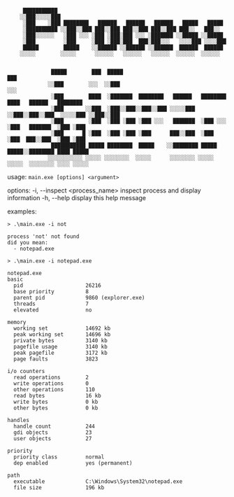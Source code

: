 ﻿```
     ███████████                                                                                  
    ░░███░░░░░███                                                                                 
     ░███    ░███ ████████   ██████   ██████   ██████   █████   █████                             
     ░██████████ ░░███░░███ ███░░███ ███░░███ ███░░███ ███░░   ███░░                              
     ░███░░░░░░   ░███ ░░░ ░███ ░███░███ ░░░ ░███████ ░░█████ ░░█████                             
     ░███         ░███     ░███ ░███░███  ███░███░░░   ░░░░███ ░░░░███                            
     █████        █████    ░░██████ ░░██████ ░░██████  ██████  ██████                             
    ░░░░░        ░░░░░      ░░░░░░   ░░░░░░   ░░░░░░  ░░░░░░  ░░░░░░                              
                                                                                                       
                                                                                                                                                                                                           
              █████        ███  █████                                    ███                      
             ░░███        ░░░  ░░███                                    ░░░                       
              ░███        ████  ░███████  ████████   ██████   ████████  ████   ██████   ████████  
              ░███       ░░███  ░███░░███░░███░░███ ░░░░░███ ░░███░░███░░███  ░░░░░███ ░░███░░███ 
              ░███        ░███  ░███ ░███ ░███ ░░░   ███████  ░███ ░░░  ░███   ███████  ░███ ░███ 
              ░███      █ ░███  ░███ ░███ ░███      ███░░███  ░███      ░███  ███░░███  ░███ ░███ 
              ███████████ █████ ████████  █████    ░░████████ █████     █████░░████████ ████ █████
             ░░░░░░░░░░░ ░░░░░ ░░░░░░░░  ░░░░░      ░░░░░░░░ ░░░░░     ░░░░░  ░░░░░░░░ ░░░░ ░░░░░                                         
```

usage: `main.exe [options] <argument>`

options:
  -i, --inspect <process_name>    inspect process and display information
  -h, --help                      display this help message

examples:

```
> .\main.exe -i not

process 'not' not found
did you mean:
  - notepad.exe

> .\main.exe -i notepad.exe

notepad.exe
basic
  pid                    26216
  base priority          8
  parent pid             9860 (explorer.exe)
  threads                7
  elevated               no

memory
  working set            14692 kb
  peak working set       14696 kb
  private bytes          3140 kb
  pagefile usage         3140 kb
  peak pagefile          3172 kb
  page faults            3823

i/o counters
  read operations        2
  write operations       0
  other operations       110
  read bytes             16 kb
  write bytes            0 kb
  other bytes            0 kb

handles
  handle count           244
  gdi objects            23
  user objects           27

priority
  priority class         normal
  dep enabled            yes (permanent)

path
  executable             C:\Windows\System32\notepad.exe
  file size              196 kb
 ```